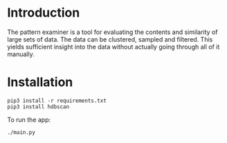 # Introduction

The pattern examiner is a tool for evaluating the contents and similarity of large sets of data. The data can be clustered, sampled and filtered. This yields sufficient insight into the data without actually going through all of it manually.

# Installation

    pip3 install -r requirements.txt
    pip3 install hdbscan

To run the app:

    ./main.py
